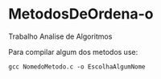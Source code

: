 # MetodosDeOrdena-o
Trabalho Analise de Algoritmos


Para compilar algum dos metodos use:

	gcc NomedoMetodo.c -o EscolhaAlgumNome
